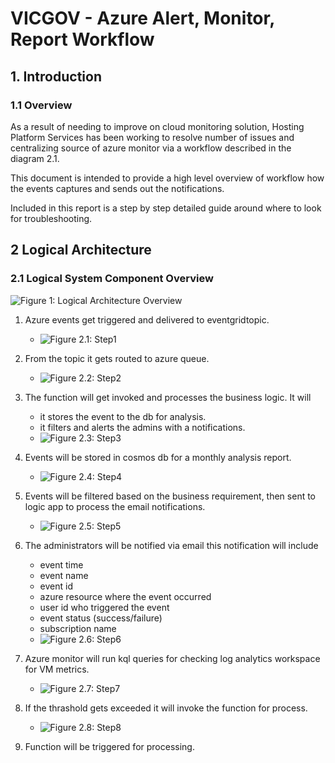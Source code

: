 # VICGOV - Azure Alert, Monitor, Report Workflow
## 1. Introduction
### 1.1	Overview

As a result of needing to improve on cloud monitoring solution, Hosting Platform Services has been working to resolve number of issues and centralizing source of azure monitor via a workflow described in the diagram 2.1. 
 
This document is intended to provide a high level overview of workflow how the events captures and sends out the notifications. 
 
Included in this report is a step by step detailed guide around where to look for troubleshooting.




## 2 Logical Architecture
### 2.1	Logical System Component Overview
![Figure 1: Logical Architecture Overview](./.images/workflow.png)
1. Azure events get triggered and delivered to eventgridtopic.
    - ![Figure 2.1: Step1](./.images/step1.png)

2. From the topic it gets routed to azure queue.

    - ![Figure 2.2: Step2](./.images/step2.png)

3. The function will get invoked and processes the business logic.
It will
    - it stores the event to the db for analysis.
    - it filters and alerts the admins with a notifications.
    - ![Figure 2.3: Step3](./.images/step3.png)

4. Events will be stored in cosmos db for a monthly analysis report.
    - ![Figure 2.4: Step4](./.images/step4.png)

5. Events will be filtered based on the business requirement, then sent to logic app to process the email notifications. 
    - ![Figure 2.5: Step5](./.images/step5.png)

6. The administrators will be notified via email this notification will include 
    - event time 
    - event name 
    - event id 
    - azure resource where the event occurred 
    - user id who triggered the event 
    - event status (success/failure) 
    - subscription name
    - ![Figure 2.6: Step6](./.images/step6.png)

7. Azure monitor will run kql queries for checking log analytics workspace for VM metrics. 
    - ![Figure 2.7: Step7](./.images/step7.png)

8. If the thrashold gets exceeded it will invoke the function for process.
    - ![Figure 2.8: Step8](./.images/step8.png)

9. Function will be triggered for processing.
